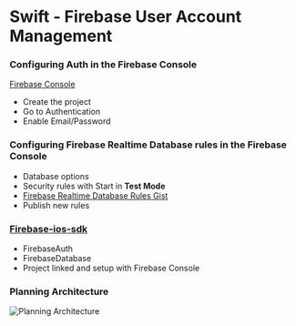 # Swift - Firebase User Account Management

### Configuring  Auth in the Firebase Console
[Firebase Console][firebaseconsole]

- Create the project
- Go to Authentication
- Enable Email/Password

### Configuring Firebase Realtime Database rules in the Firebase Console

- Database options
- Security rules with Start in **Test Mode**
- [Firebase Realtime Database Rules Gist][realtimedbrules]
- Publish new rules

### [Firebase-ios-sdk][firebaseiossdk]
- FirebaseAuth
- FirebaseDatabase
- Project linked and setup with Firebase Console

### Planning Architecture
![Planning Architecture](/.planning_architecture.png)

[firebaseiossdk]: https://github.com/firebase/firebase-ios-sdk
[firebaseconsole]: https://console.firebase.google.com
[realtimedbrules]: https://gist.github.com/tunds/316b1747f1da7952974f2158c6c9a5a1
